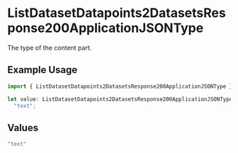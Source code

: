 # ListDatasetDatapoints2DatasetsResponse200ApplicationJSONType

The type of the content part.

## Example Usage

```typescript
import { ListDatasetDatapoints2DatasetsResponse200ApplicationJSONType } from "@orq-ai/node/models/operations";

let value: ListDatasetDatapoints2DatasetsResponse200ApplicationJSONType =
  "text";
```

## Values

```typescript
"text"
```